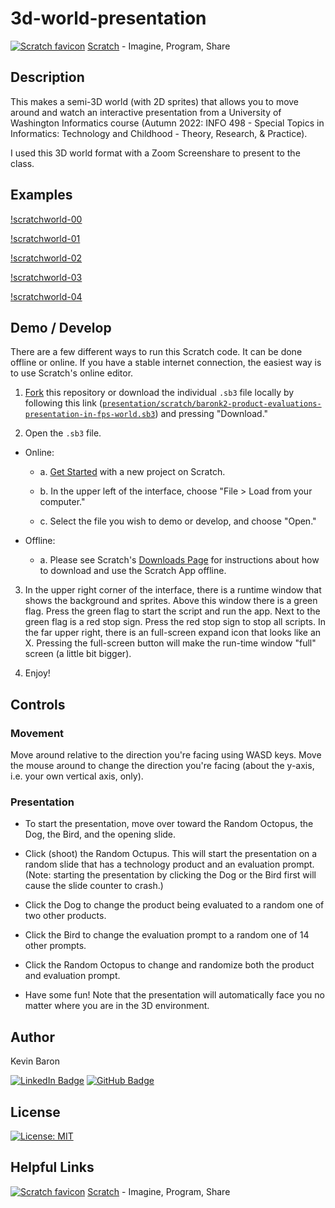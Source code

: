 # 3d-world-presentation

[![Scratch favicon](https://github.com/baronk2/scratch-elements/blob/main/img/favicon/scratch-favicon--16x16.ico)](https://scratch.mit.edu/)
[Scratch](https://scratch.mit.edu/) - Imagine, Program, Share


## Description
This makes a semi-3D world (with 2D sprites) that allows you to move around and watch an interactive presentation from a University of Washington Informatics course (Autumn 2022: INFO 498 - Special Topics in Informatics: Technology and Childhood - Theory, Research, & Practice).

I used this 3D world format with a Zoom Screenshare to present to the class.

## Examples

[!scratchworld-00](images/scratchworld-00.png)

[!scratchworld-01](images/scratchworld-01.png)

[!scratchworld-02](images/scratchworld-02.png)

[!scratchworld-03](images/scratchworld-03.png)

[!scratchworld-04](images/scratchworld-04.png)

## Demo / Develop
There are a few different ways to run this Scratch code. It can be done offline or online. If you have a stable internet connection, the easiest way is to use Scratch's online editor.

1. [Fork](https://docs.github.com/en/get-started/quickstart/fork-a-repo) this repository or download the individual `.sb3` file locally by following this link ([`presentation/scratch/baronk2-product-evaluations-presentation-in-fps-world.sb3`](presentation/scratch/baronk2-product-evaluations-presentation-in-fps-world.sb3)) and pressing "Download."

2. Open the `.sb3` file.

- Online:

    - a. [Get Started](https://scratch.mit.edu/projects/editor/?tutorial=getStarted) with a new project on Scratch.

    - b. In the upper left of the interface, choose "File > Load from your computer."

    - c. Select the file you wish to demo or develop, and choose "Open."

- Offline:

    - a. Please see Scratch's [Downloads Page](https://scratch.mit.edu/download) for instructions about how to download and use the Scratch App offline.

3. In the upper right corner of the interface, there is a runtime window that shows the background and sprites. Above this window there is a green flag. Press the green flag to start the script and run the app. Next to the green flag is a red stop sign. Press the red stop sign to stop all scripts. In the far upper right, there is an full-screen expand icon that looks like an X. Pressing the full-screen button will make the run-time window "full" screen (a little bit bigger).

4. Enjoy!

## Controls

### Movement
Move around relative to the direction you're facing using WASD keys. Move the mouse around to change the direction you're facing (about the y-axis, i.e. your own vertical axis, only).

### Presentation
- To start the presentation, move over toward the Random Octopus, the Dog, the Bird, and the opening slide.

- Click (shoot) the Random Octupus. This will start the presentation on a random slide that has a technology product and an evaluation prompt. (Note: starting the presentation by clicking the Dog or the Bird first will cause the slide counter to crash.)

- Click the Dog to change the product being evaluated to a random one of two other products.

- Click the Bird to change the evaluation prompt to a random one of 14 other prompts.

- Click the Random Octopus to change and randomize both the product and evaluation prompt.

- Have some fun! Note that the presentation will automatically face you no matter where you are in the 3D environment.

## Author
Kevin Baron

[![LinkedIn Badge](https://img.shields.io/badge/LinkedIn-0077B5?style=for-the-badge&logo=linkedin&logoColor=white)](https://www.linkedin.com/in/kevin-baron-3557bb254/)
[![GitHub Badge](https://img.shields.io/badge/GitHub-100000?style=for-the-badge&logo=github&logoColor=white)](https://github.com/baronk2)

## License
[![License: MIT](https://img.shields.io/badge/License-MIT-maroon.svg)](https://opensource.org/licenses/MIT)

## Helpful Links

[![Scratch favicon](https://github.com/baronk2/scratch-elements/blob/main/img/favicon/scratch-favicon--16x16.ico)](https://scratch.mit.edu/)
[Scratch](https://scratch.mit.edu/) - Imagine, Program, Share
